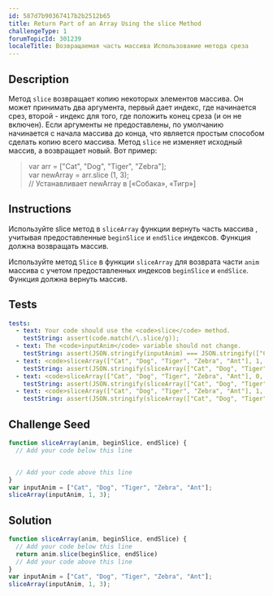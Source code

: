 ```yaml
---
id: 587d7b90367417b2b2512b65
title: Return Part of an Array Using the slice Method
challengeType: 1
forumTopicId: 301239
localeTitle: Возвращаемая часть массива Использование метода среза
---
```


## Description
<section id='description'>
Метод <code>slice</code> возвращает копию некоторых элементов массива. Он может принимать два аргумента, первый дает индекс, где начинается срез, второй - индекс для того, где положить конец среза (и он не включен). Если аргументы не предоставлены, по умолчанию начинается с начала массива до конца, что является простым способом сделать копию всего массива. Метод <code>slice</code> не изменяет исходный массив, а возвращает новый. Вот пример: <blockquote> var arr = [&quot;Cat&quot;, &quot;Dog&quot;, &quot;Tiger&quot;, &quot;Zebra&quot;]; <br> var newArray = arr.slice (1, 3); <br> // Устанавливает newArray в [«Собака», «Тигр»] </blockquote>
</section>

## Instructions
<section id='instructions'>
Используйте slice метод в <code>sliceArray</code> функции вернуть часть  массива , учитывая предоставленные <code>beginSlice</code> и <code>endSlice</code> индексов. Функция должна возвращать массив.


  Используйте метод <code>Slice</code> в функции <code>sliceArray</code> для возврата части <code>anim</code> массива с учетом предоставленных индексов <code>beginSlice</code> и <code>endSlice</code>. Функция должна вернуть массив.
</section>

## Tests
<section id='tests'>

```yml
tests:
  - text: Your code should use the <code>slice</code> method.
    testString: assert(code.match(/\.slice/g));
  - text: The <code>inputAnim</code> variable should not change.
    testString: assert(JSON.stringify(inputAnim) === JSON.stringify(["Cat", "Dog", "Tiger", "Zebra", "Ant"]));
  - text: <code>sliceArray(["Cat", "Dog", "Tiger", "Zebra", "Ant"], 1, 3)</code> should return <code>["Dog", "Tiger"]</code>.
    testString: assert(JSON.stringify(sliceArray(["Cat", "Dog", "Tiger", "Zebra", "Ant"], 1, 3)) === JSON.stringify(["Dog", "Tiger"]));
  - text: <code>sliceArray(["Cat", "Dog", "Tiger", "Zebra", "Ant"], 0, 1)</code> should return <code>["Cat"]</code>.
    testString: assert(JSON.stringify(sliceArray(["Cat", "Dog", "Tiger", "Zebra", "Ant"], 0, 1)) === JSON.stringify(["Cat"]));
  - text: <code>sliceArray(["Cat", "Dog", "Tiger", "Zebra", "Ant"], 1, 4)</code> should return <code>["Dog", "Tiger", "Zebra"]</code>.
    testString: assert(JSON.stringify(sliceArray(["Cat", "Dog", "Tiger", "Zebra", "Ant"], 1, 4)) === JSON.stringify(["Dog", "Tiger", "Zebra"]));

```

</section>

## Challenge Seed
<section id='challengeSeed'>

<div id='js-seed'>

```js
function sliceArray(anim, beginSlice, endSlice) {
  // Add your code below this line


  // Add your code above this line
}
var inputAnim = ["Cat", "Dog", "Tiger", "Zebra", "Ant"];
sliceArray(inputAnim, 1, 3);

```

</div>

</section>

## Solution
<section id='solution'>

```js
function sliceArray(anim, beginSlice, endSlice) {
  // Add your code below this line
  return anim.slice(beginSlice, endSlice)
  // Add your code above this line
}
var inputAnim = ["Cat", "Dog", "Tiger", "Zebra", "Ant"];
sliceArray(inputAnim, 1, 3);
```

</section>
